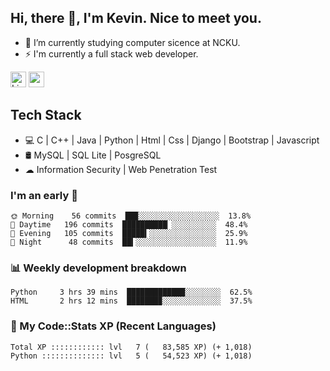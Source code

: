 ## Hi, there 👋, I'm Kevin. Nice to meet you.

- 🌱 I’m currently studying computer sicence at NCKU.
- ⚡ I'm currently a full stack web developer.

<a href="https://www.linkedin.com/in/kevin12686/"><img alt="LinkedIn" src="https://img.shields.io/badge/linkedin%20-%230077B5.svg?&style=for-the-badge&logo=linkedin&logoColor=white" height=25></a>
<a href="https://www.instagram.com/kevin12686/"><img src="https://img.shields.io/badge/instagram-3f729b?&style=for-the-badge&logo=instagram&logoColor=white" height=25></a>

## Tech Stack

* 💻 C | C++ | Java | Python | Html | Css | Django | Bootstrap | Javascript
* 🛢️ MySQL | SQL Lite | PosgreSQL
* ☁ Information Security | Web Penetration Test

### I'm an early 🐤

<!-- early_bird start -->

```text
🌞 Morning    56 commits  ██▉░░░░░░░░░░░░░░░░░░  13.8%
🌆 Daytime   196 commits  ██████████▏░░░░░░░░░░  48.4%
🌃 Evening   105 commits  █████▍░░░░░░░░░░░░░░░  25.9%
🌙 Night      48 commits  ██▍░░░░░░░░░░░░░░░░░░  11.9%
```

<!-- early_bird end -->

### 📊 Weekly development breakdown

<!-- code_time start -->

```text
Python     3 hrs 39 mins  █████████████░░░░░░░░  62.5%
HTML       2 hrs 12 mins  ███████▉░░░░░░░░░░░░░  37.5%
```

<!-- code_time end -->

### 🧰 My Code::Stats XP (Recent Languages)

<!-- codestats start -->

```text
Total XP :::::::::::: lvl   7 (   83,585 XP) (+ 1,018)
Python :::::::::::::: lvl   5 (   54,523 XP) (+ 1,018)
```

<!-- codestats end -->
